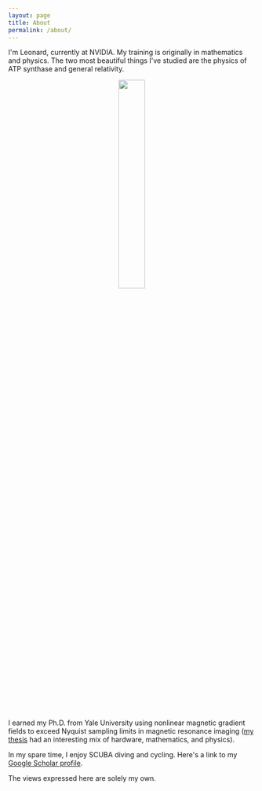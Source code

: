 ```yaml
---
layout: page
title: About
permalink: /about/
---
```


I'm Leonard, currently at NVIDIA.  My training is originally in mathematics and physics.  The two most beautiful things I've studied are the physics of ATP synthase and general relativity.

<p align="center" width="100%">
    <img width="33%" src="{{ site.url }}/assets/GRdistort.gif"> 
</p>

I earned my Ph.D. from Yale University using nonlinear magnetic gradient fields to exceed Nyquist sampling limits in magnetic resonance imaging ([my thesis][nlgthesis] had an interesting mix of hardware, mathematics, and physics).  

In my spare time, I enjoy SCUBA diving and cycling.  Here's a link to my [Google Scholar profile][scholar].

The views expressed here are solely my own. 

[scholar]:https://scholar.google.com/citations?user=ItNIda0AAAAJ&hl=en&oi=ao
[nlgthesis]:https://drive.google.com/open?id=1o9w1TSCzuPCTP0rlX_YAasKfAHDMhQFv
[ivychair]:http://www.brownsv.club/leadership-2
